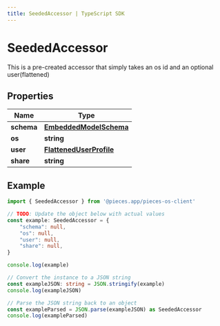 ```yaml
---
title: SeededAccessor | TypeScript SDK
---
```



# SeededAccessor

This is a pre-created accessor that simply takes an os id and an optional user(flattened)

## Properties

Name | Type
------------ | -------------
**schema** | [**EmbeddedModelSchema**](EmbeddedModelSchema)
**os** | **string**
**user** | [**FlattenedUserProfile**](FlattenedUserProfile)
**share** | **string**

## Example

```typescript
import { SeededAccessor } from '@pieces.app/pieces-os-client'

// TODO: Update the object below with actual values
const example: SeededAccessor = {
    "schema": null,
    "os": null,
    "user": null,
    "share": null,
}

console.log(example)

// Convert the instance to a JSON string
const exampleJSON: string = JSON.stringify(example)
console.log(exampleJSON)

// Parse the JSON string back to an object
const exampleParsed = JSON.parse(exampleJSON) as SeededAccessor
console.log(exampleParsed)
```


